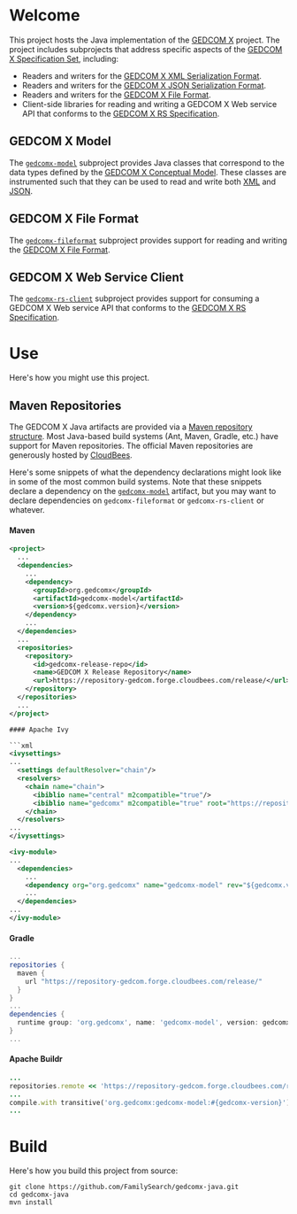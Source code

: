 # Welcome

This project hosts the Java implementation of the [GEDCOM X](http://www.gedcomx.org) project. The project includes
subprojects that address specific aspects of the [GEDCOM X Specification Set](http://www.gedcomx.org/Specifications.html),
including:

* Readers and writers for the [GEDCOM X XML Serialization Format](https://github.com/FamilySearch/gedcomx/blob/master/specifications/xml-format-specification.md).
* Readers and writers for the [GEDCOM X JSON Serialization Format](https://github.com/FamilySearch/gedcomx/blob/master/specifications/json-format-specification.md).
* Readers and writers for the [GEDCOM X File Format](https://github.com/FamilySearch/gedcomx/blob/master/specifications/file-format-specification.md).
* Client-side libraries for reading and writing a GEDCOM X Web service API that conforms to the [GEDCOM X RS Specification](https://github.com/FamilySearch/gedcomx-rs).

## GEDCOM X Model

The [`gedcomx-model`](./gedcomx-model/) subproject provides Java classes that correspond to the data types defined by
the [GEDCOM X Conceptual Model](https://github.com/FamilySearch/gedcomx/blob/master/specifications/conceptual-model-specification.md).
These classes are instrumented such that they can be used to read and write both
[XML](https://github.com/FamilySearch/gedcomx/blob/master/specifications/xml-format-specification.md) and
[JSON](https://github.com/FamilySearch/gedcomx/blob/master/specifications/json-format-specification.md).

## GEDCOM X File Format

The [`gedcomx-fileformat`](./gedcomx-fileformat/) subproject provides support for reading and writing the
[GEDCOM X File Format](https://github.com/FamilySearch/gedcomx/blob/master/specifications/file-format-specification.md).

## GEDCOM X Web Service Client

The [`gedcomx-rs-client`](./gedcomx-rs-client/) subproject provides support for consuming a GEDCOM X Web service API that
conforms to the [GEDCOM X RS Specification](https://github.com/FamilySearch/gedcomx-rs).

# Use

Here's how you might use this project.

## Maven Repositories

The GEDCOM X Java artifacts are provided via a [Maven repository structure](http://maven.apache.org/guides/introduction/introduction-to-repositories.html).
Most Java-based build systems (Ant, Maven, Gradle, etc.) have support for Maven repositories.
The official Maven repositories are generously hosted by [CloudBees](http://cloudbees.com/).

Here's some snippets of what the dependency declarations might look like in some of the most common build systems. Note that
these snippets declare a dependency on the [`gedcomx-model`](./gedcomx-model) artifact, but you may want to declare dependencies on
`gedcomx-fileformat` or `gedcomx-rs-client` or whatever.

#### Maven

```xml
<project>
  ...
  <dependencies>
    ...
    <dependency>
      <groupId>org.gedcomx</groupId>
      <artifactId>gedcomx-model</artifactId>
      <version>${gedcomx.version}</version>
    </dependency>
    ...
  </dependencies>
  ...
  <repositories>
    <repository>
      <id>gedcomx-release-repo</id>
      <name>GEDCOM X Release Repository</name>
      <url>https://repository-gedcom.forge.cloudbees.com/release/</url>
    </repository>
  </repositories>
  ...
</project>

#### Apache Ivy

```xml
<ivysettings>
...
  <settings defaultResolver="chain"/>
  <resolvers>
    <chain name="chain">
      <ibiblio name="central" m2compatible="true"/>
      <ibiblio name="gedcomx" m2compatible="true" root="https://repository-gedcom.forge.cloudbees.com/release/"/>
    </chain>
  </resolvers>
...
</ivysettings>
```

```xml
<ivy-module>
...
  <dependencies>
    ...
    <dependency org="org.gedcomx" name="gedcomx-model" rev="${gedcomx.version}"/>
    ...
  </dependencies>
...
</ivy-module>
```

#### Gradle

```groovy
...
repositories {
  maven {
    url "https://repository-gedcom.forge.cloudbees.com/release/"
  }
}
...
dependencies {
  runtime group: 'org.gedcomx', name: 'gedcomx-model', version: gedcomxVersion
}
...
```

#### Apache Buildr

```ruby
...
repositories.remote << 'https://repository-gedcom.forge.cloudbees.com/release/'
...
compile.with transitive('org.gedcomx:gedcomx-model:#{gedcomx-version}')
...
```

# Build

Here's how you build this project from source:

```
git clone https://github.com/FamilySearch/gedcomx-java.git
cd gedcomx-java
mvn install
```

